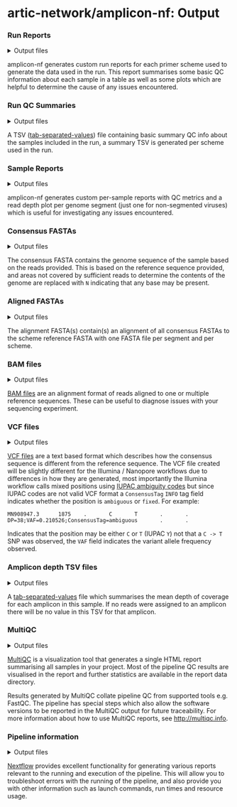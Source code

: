 # artic-network/amplicon-nf: Output

<!-- ## Introduction

This document describes the output produced by the pipeline. Most of the plots are taken from the MultiQC report, which summarises results at the end of the pipeline.

The directories listed below will be created in the results directory after the pipeline has finished. All paths are relative to the top-level results directory. -->

<!-- TODO nf-core: Write this documentation describing your workflow's output -->

<!-- ## Pipeline overview

The pipeline is built using [Nextflow](https://www.nextflow.io/) and processes data using the following steps:

- 

- [MultiQC](#multiqc) - Aggregate report describing results and QC from the whole pipeline
- [Pipeline information](#pipeline-information) - Report metrics generated during the workflow execution -->

### Run Reports

<details markdown="1">
<summary>Output files</summary>

- `<SCHEME_NAME>_amplicon-nf_run-report.html`: a standalone run report that can be viewed in your web browser, one report is generated per primer scheme used in the pipeline.

</details>

amplicon-nf generates custom run reports for each primer scheme used to generate the data used in the run. This report summarises some basic QC information about each sample in a table as well as some plots which are helpful to determine the cause of any issues encountered.

### Run QC Summaries

<details markdown="1">
<summary>Output files</summary>

- `<SCHEME_NAME>_amplicon-nf_qc_results.tsv`: a TSV file containing the same information as the qc table within the pre-run report QC table.

</details>

A TSV ([tab-separated-values](https://en.wikipedia.org/wiki/Tab-separated_values)) file containing basic summary QC info about the samples included in the run, a summary TSV is generated per scheme used in the run.

### Sample Reports

<details markdown="1">
<summary>Output files</summary>

- `<SAMPLE>/`
  - `<SAMPLE>_amplicon-nf_sample-report.html`: a standalone sample report that can be viewed in your web browser, one report is generated for each sample provided in the samplesheet.

</details>

amplicon-nf generates custom per-sample reports with QC metrics and a read depth plot per genome segment (just one for non-segmented viruses) which is useful for investigating any issues encountered.

### Consensus FASTAs

<details markdown="1">
<summary>Output files</summary>

- `<SAMPLE>/`
  - `<SAMPLE>.consensus.fasta`: the produced consensus FASTA for each sample provided in the samplesheet.

</details>

The consensus FASTA contains the genome sequence of the sample based on the reads provided. This is based on the reference sequence provided, and areas not covered by sufficient reads to determine the contents of the genome are replaced with `N` indicating that any base may be present.

### Aligned FASTAs

<details markdown="1">
<summary>Output files</summary>

- `<CHROM-NAME>.<SCHEME>.aligned-consensus.fasta`: An alignment of all consensus sequences aligned to the reference sequence for each reference segment for each scheme.

</details>

The alignment FASTA(s) contain(s) an alignment of all consensus FASTAs to the scheme reference FASTA with one FASTA file per segment and per scheme.

### BAM files

<details markdown="1">
<summary>Output files</summary>

- `<SAMPLE>/`
  - `<SAMPLE>.primertrimmed.sorted.bam`: The depth normalised, primertrimmed BAM file which was used to call variants against the reference.
  - `<SAMPLE>.sorted.bam`: Reads aligned to the reference with minimal filtering, normalisation, or primertrimming.

</details>

[BAM files](https://en.wikipedia.org/wiki/BAM_(file_format)) are an alignment format of reads aligned to one or multiple reference sequences. These can be useful to diagnose issues with your sequencing experiment.

### VCF files

<details markdown="1">
<summary>Output files</summary>

- `<SAMPLE>/`
  - `<SAMPLE>.vcf.gz`: The variant calls used to generate the consensus sequence in the FASTA.

</details>

[VCF files](https://en.wikipedia.org/wiki/Variant_Call_Format) are a text based format which describes how the consensus sequence is different from the reference sequence. The VCF file created will be slightly different for the Illumina / Nanopore workflows due to differences in how they are generated, most importantly the Illumina workflow calls mixed positions using [IUPAC ambiguity codes](https://en.wikipedia.org/wiki/Nucleic_acid_notation#IUPAC_notation) but since IUPAC codes are not valid VCF format a `ConsensusTag` `INFO` tag field indicates whether the position is `ambiguous` or `fixed`. For example:
```
MN908947.3      1875    .       C       T       .       .       DP=38;VAF=0.210526;ConsensusTag=ambiguous       .       .
```
Indicates that the position may be either `C` or `T` (IUPAC `Y`) not that a `C -> T` SNP was observed, the `VAF` field indicates the variant allele frequency observed.

### Amplicon depth TSV files

<details markdown="1">
<summary>Output files</summary>

- `<SAMPLE>/`
  - `<SAMPLE>.amplicon_depths.tsv`: The observed depths of each amplicon calculated by `align_trim`.

</details>

A [tab-separated-values](https://en.wikipedia.org/wiki/Tab-separated_values) file which summarises the mean depth of coverage for each amplicon in this sample. If no reads were assigned to an amplicon there will be no value in this TSV for that amplicon.

### MultiQC

<details markdown="1">
<summary>Output files</summary>

- `multiqc/`
  - `multiqc_report.html`: a standalone HTML file that can be viewed in your web browser.
  - `multiqc_data/`: directory containing parsed statistics from the different tools used in the pipeline.

</details>

[MultiQC](http://multiqc.info) is a visualization tool that generates a single HTML report summarising all samples in your project. Most of the pipeline QC results are visualised in the report and further statistics are available in the report data directory.

Results generated by MultiQC collate pipeline QC from supported tools e.g. FastQC. The pipeline has special steps which also allow the software versions to be reported in the MultiQC output for future traceability. For more information about how to use MultiQC reports, see <http://multiqc.info>.

### Pipeline information

<details markdown="1">
<summary>Output files</summary>

- `pipeline_info/`
  - Reports generated by Nextflow: `execution_report.html`, `execution_timeline.html`, `execution_trace.txt` and `pipeline_dag.dot`/`pipeline_dag.svg`.
  - Reports generated by the pipeline: `pipeline_report.html`, `pipeline_report.txt` and `software_versions.yml`. The `pipeline_report*` files will only be present if the `--email` / `--email_on_fail` parameter's are used when running the pipeline.
  - Reformatted samplesheet files used as input to the pipeline: `samplesheet.valid.csv`.
  - Parameters used by the pipeline run: `params.json`.

</details>

[Nextflow](https://www.nextflow.io/docs/latest/tracing.html) provides excellent functionality for generating various reports relevant to the running and execution of the pipeline. This will allow you to troubleshoot errors with the running of the pipeline, and also provide you with other information such as launch commands, run times and resource usage.
